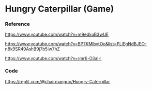 # Hungry Caterpillar (Game)

### Reference

https://www.youtube.com/watch?v=m9edkuB3wUE

https://www.youtube.com/watch?v=BP7KMlbvtOo&list=PLlEgNdBJEO-n8k9SR49AshB9j7b5Iw7hZ

https://www.youtube.com/watch?v=rmr6-D3al-I

### Code

https://replit.com/@chairmanguo/Hungry-Caterpillar